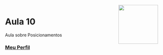 <img align="right" src="../../img/css.png" width="130"/>

# Aula 10

Aula sobre Posicionamentos


### [Meu Perfil](http://phstefen.github.io/)